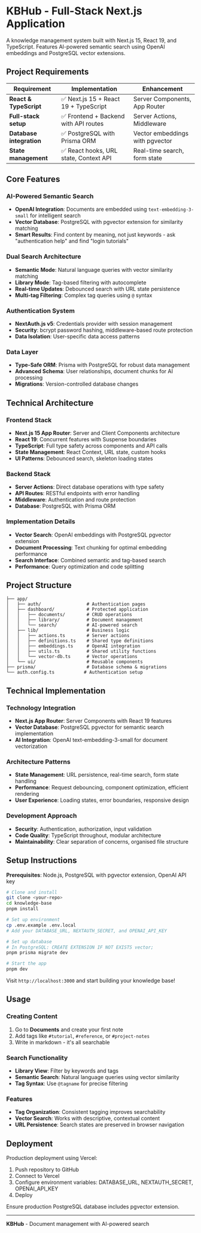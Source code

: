 # KBHub - Full-Stack Next.js Application

A knowledge management system built with Next.js 15, React 19, and TypeScript. Features AI-powered semantic search using OpenAI embeddings and PostgreSQL vector extensions.

## Project Requirements

| Requirement              | Implementation                         | Enhancement                     |
| ------------------------ | -------------------------------------- | ------------------------------- |
| **React & TypeScript**   | ✅ Next.js 15 + React 19 + TypeScript  | Server Components, App Router   |
| **Full-stack setup**     | ✅ Frontend + Backend with API routes  | Server Actions, Middleware      |
| **Database integration** | ✅ PostgreSQL with Prisma ORM          | Vector embeddings with pgvector |
| **State management**     | ✅ React hooks, URL state, Context API | Real-time search, form state    |

## Core Features

### AI-Powered Semantic Search

- **OpenAI Integration**: Documents are embedded using `text-embedding-3-small` for intelligent search
- **Vector Database**: PostgreSQL with pgvector extension for similarity matching
- **Smart Results**: Find content by meaning, not just keywords - ask "authentication help" and find "login tutorials"

### Dual Search Architecture

- **Semantic Mode**: Natural language queries with vector similarity matching
- **Library Mode**: Tag-based filtering with autocomplete
- **Real-time Updates**: Debounced search with URL state persistence
- **Multi-tag Filtering**: Complex tag queries using `@` syntax

### Authentication System

- **NextAuth.js v5**: Credentials provider with session management
- **Security**: bcrypt password hashing, middleware-based route protection
- **Data Isolation**: User-specific data access patterns

### Data Layer

- **Type-Safe ORM**: Prisma with PostgreSQL for robust data management
- **Advanced Schema**: User relationships, document chunks for AI processing
- **Migrations**: Version-controlled database changes

## Technical Architecture

### Frontend Stack

- **Next.js 15 App Router**: Server and Client Components architecture
- **React 19**: Concurrent features with Suspense boundaries
- **TypeScript**: Full type safety across components and API calls
- **State Management**: React Context, URL state, custom hooks
- **UI Patterns**: Debounced search, skeleton loading states

### Backend Stack

- **Server Actions**: Direct database operations with type safety
- **API Routes**: RESTful endpoints with error handling
- **Middleware**: Authentication and route protection
- **Database**: PostgreSQL with Prisma ORM

### Implementation Details

- **Vector Search**: OpenAI embeddings with PostgreSQL pgvector extension
- **Document Processing**: Text chunking for optimal embedding performance
- **Search Interface**: Combined semantic and tag-based search
- **Performance**: Query optimization and code splitting

## Project Structure

```
├── app/
│   ├── auth/                 # Authentication pages
│   ├── dashboard/            # Protected application
│   │   ├── documents/        # CRUD operations
│   │   ├── library/          # Document management
│   │   └── search/           # AI-powered search
│   ├── lib/                  # Business logic
│   │   ├── actions.ts        # Server actions
│   │   ├── definitions.ts    # Shared type definitions
│   │   ├── embeddings.ts     # OpenAI integration
│   │   ├── utils.ts          # Shared utility functions
│   │   └── vector-db.ts      # Vector operations
│   └── ui/                   # Reusable components
├── prisma/                   # Database schema & migrations
└── auth.config.ts           # Authentication setup
```

## Technical Implementation

### Technology Integration

- **Next.js App Router**: Server Components with React 19 features
- **Vector Database**: PostgreSQL pgvector for semantic search implementation
- **AI Integration**: OpenAI text-embedding-3-small for document vectorization

### Architecture Patterns

- **State Management**: URL persistence, real-time search, form state handling
- **Performance**: Request debouncing, component optimization, efficient rendering
- **User Experience**: Loading states, error boundaries, responsive design

### Development Approach

- **Security**: Authentication, authorization, input validation
- **Code Quality**: TypeScript throughout, modular architecture
- **Maintainability**: Clear separation of concerns, organised file structure

## Setup Instructions

**Prerequisites**: Node.js, PostgreSQL with pgvector extension, OpenAI API key

```bash
# Clone and install
git clone <your-repo>
cd knowledge-base
pnpm install

# Set up environment
cp .env.example .env.local
# Add your DATABASE_URL, NEXTAUTH_SECRET, and OPENAI_API_KEY

# Set up database
# In PostgreSQL: CREATE EXTENSION IF NOT EXISTS vector;
pnpm prisma migrate dev

# Start the app
pnpm dev
```

Visit `http://localhost:3000` and start building your knowledge base!

## Usage

### Creating Content

1. Go to **Documents** and create your first note
2. Add tags like `#tutorial`, `#reference`, or `#project-notes`
3. Write in markdown - it's all searchable

### Search Functionality

- **Library View**: Filter by keywords and tags
- **Semantic Search**: Natural language queries using vector similarity
- **Tag Syntax**: Use `@tagname` for precise filtering

### Features

- **Tag Organization**: Consistent tagging improves searchability
- **Vector Search**: Works with descriptive, contextual content
- **URL Persistence**: Search states are preserved in browser navigation

## Deployment

Production deployment using Vercel:

1. Push repository to GitHub
2. Connect to Vercel
3. Configure environment variables: DATABASE_URL, NEXTAUTH_SECRET, OPENAI_API_KEY
4. Deploy

Ensure production PostgreSQL database includes pgvector extension.

---

**KBHub** - Document management with AI-powered search
